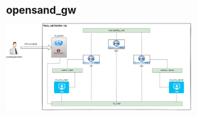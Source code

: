 # opensand_gw

![opensand](https://github.com/6G-SANDBOX/6G-Library/blob/assets/images/opensand.png)